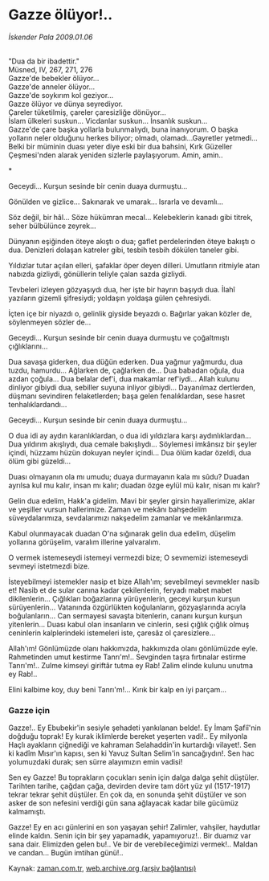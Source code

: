 # Gazze ölüyor!..

*İskender Pala 2009.01.06*

<tr><td class="metin" colspan="2" style="padding-top: 20px; padding-left: 5px; padding-right: 10px;"><br/>"Dua da bir ibadettir." <br/>Müsned, IV, 267, 271, 276<br/>Gazze'de bebekler ölüyor...<br/>Gazze'de anneler ölüyor...<br/>Gazze'de soykırım kol geziyor...<br/>Gazze ölüyor ve dünya seyrediyor. <br/>Çareler tüketilmiş, çareler çaresizliğe dönüyor...<br/>İslam ülkeleri suskun... Vicdanlar suskun... İnsanlık suskun...<br/>Gazze'de çare başka yollarla bulunmalıydı, buna inanıyorum. O başka yolların neler olduğunu herkes biliyor; olmadı, olamadı...</td></tr><tr><td class="metin" colspan="2" style="padding-top: 20px; padding-left: 5px; padding-right: 10px;">Gayretler yetmedi... Belki bir müminin duası yeter diye eski bir dua bahsini, Kırk Güzeller Çeşmesi'nden alarak yeniden sizlerle paylaşıyorum. Amin, amin..
<p> *
<p>Geceydi... Kurşun sesinde bir cenin duaya durmuştu...
<p>Gönülden ve gizlice... Sakınarak ve umarak... Israrla ve devamlı...
<p>Söz değil, bir hâl... Söze hükümran mecal... Kelebeklerin kanadı gibi titrek, seher bülbülünce zeyrek...
<p>Dünyanın eşiğinden öteye akıştı o dua; gaflet perdelerinden öteye bakıştı o dua. Denizleri dolaşan katreler gibi, tesbih tesbih dökülen taneler gibi.
<p>Yıldızlar tutar açılan elleri, şafaklar öper deyen dilleri. Umutların ritmiyle atan nabızda gizliydi, gönüllerin teliyle çalan sazda gizliydi.
<p>Tevbeleri izleyen gözyaşıydı dua, her işte bir hayrın başıydı dua. İlahî yazıların gizemli şifresiydi; yoldaşın yoldaşa gülen çehresiydi.
<p>İçten içe bir niyazdı o, gelinlik giyside beyazdı o. Bağırlar yakan közler de, söylenmeyen sözler de...
<p>Geceydi... Kurşun sesinde bir cenin duaya durmuştu ve çoğaltmıştı çığlıklarını...
<p>Dua savaşa giderken, dua düğün ederken. Dua yağmur yağmurdu, dua tuzdu, hamurdu... Ağlarken de, çağlarken de... Dua babadan oğula, dua azdan çoğula... Dua belalar def'i, dua makamlar ref'iydi... Allah kulunu dinliyor gibiydi dua, sebiller suyuna inliyor gibiydi... Dayanılmaz dertlerden, düşmanı sevindiren felaketlerden; başa gelen fenalıklardan, sese hasret tenhalıklardandı...
<p>Geceydi... Kurşun sesinde bir cenin duaya durmuştu... 
<p>O dua idi ay aydın karanlıklardan, o dua idi yıldızlara karşı aydınlıklardan... Dua yıldırım akışlıydı, dua cemale bakışlıydı... Söylemesi imkânsız bir şeyler içindi, hüzzamı hüzün dokuyan neyler içindi... Dua ölüm kadar özeldi, dua ölüm gibi güzeldi...
<p>Duası olmayanın ola mı umudu; duaya durmayanın kala mı sûdu? Duadan ayrılsa kul mu kalır, insan mı kalır; duadan özge eylül mü kalır, nisan mı kalır?
<p>Gelin dua edelim, Hakk'a gidelim. Mavi bir şeyler girsin hayallerimize, aklar ve yeşiller vursun hallerimize. Zaman ve mekânı bahşedelim süveydalarımıza, sevdalarımızı nakşedelim zamanlar ve mekânlarımıza.
<p>Kabul olunmayacak duadan O'na sığınarak gelin dua edelim, düşelim yollarına görüşelim, varalım illerine yalvaralım.
<p>O vermek istemeseydi istemeyi vermezdi bize; O sevmemizi istemeseydi sevmeyi istetmezdi bize. 
<p>İsteyebilmeyi istemekler nasip et bize Allah'ım; sevebilmeyi sevmekler nasib et! Nasib et de sular canına kadar çekilenlerin, feryadı mabet mabet dikilenlerin... Çığlıkları boğazlarına yürüyenlerin, geceyi kurşun kurşun sürüyenlerin... Vatanında özgürlükten koğulanların, gözyaşlarında acıyla boğulanların... Can sermayesi savaşta bitenlerin, cananı kurşun kurşun yitenlerin... Duası kabul olan insanların ve cinlerin, sesi çığlık çığlık olmuş ceninlerin kalplerindeki istemeleri iste, çaresâz ol çaresizlere... 
<p>Allah'ım! Gönlümüzde olanı hakkımızda, hakkımızda olanı gönlümüzde eyle. Rahmetinden umut kestirme Tanrı'm!.. Sevginden taşra fırtınalar estirme Tanrı'm!.. Zulme kimseyi giriftâr tutma ey Rab! Zalim elinde kulunu unutma ey Rab!..
<p>Elini kalbime koy, duy beni Tanrı'm!... Kırık bir kalp en iyi parçam...
<p><h3>Gazze için </h3>
<p>Gazze!.. Ey Ebubekir'in sesiyle şehadeti yankılanan belde!. Ey İmam Şafiî'nin doğduğu toprak! Ey kurak iklimlerde bereket yeşerten vadi!.. Ey milyonla Haçlı ayakların çiğnediği ve kahraman Selahaddin'in kurtardığı vilayet!. Sen ki kadîm Mısır'ın kapısı, sen ki Yavuz Sultan Selim'in sancağıydın!. Sen hac yolumuzdaki durak; sen sürre alayımızın emin vadisi! 
<p>Sen ey Gazze! Bu toprakların çocukları senin için dalga dalga şehit düştüler. Tarihten tarihe, çağdan çağa, devirden devire tam dört yüz yıl (1517-1917) tekrar tekrar şehit düştüler. En çok da, en sonunda şehit düştüler ve son asker de son nefesini verdiği gün sana ağlayacak kadar bile gücümüz kalmamıştı. 
<p>Gazze! Ey en acı günlerini en son yaşayan şehir! Zalimler, vahşiler, haydutlar elinde kaldın. Senin için bir şey yapamadık, yapamıyoruz!.. Bir duamız var sana dair. Elimizden gelen bu!.. Ve bir de verebileceğimizi vermek!.. Maldan ve candan... Bugün imtihan günü!..<br/></p></p></p></p></p></p></p></p></p></p></p></p></p></p></p></p></p></p></p></p></p></p></p></td></tr>

Kaynak: [zaman.com.tr](http://zaman.com.tr/yazar.do?yazino=792251), [web.archive.org (arşiv bağlantısı)](http://web.archive.org/web/20090113210702/http://zaman.com.tr:80/yazar.do?yazino=792251)
